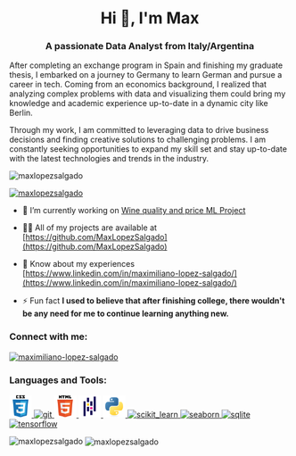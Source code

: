 <h1 align="center">Hi 👋, I'm Max</h1>
<h3 align="center">A passionate Data Analyst from Italy/Argentina</h3>
<p>After completing an exchange program in Spain and finishing my graduate thesis, I embarked on a journey to Germany to learn German and pursue a career in tech. Coming from an economics background, I realized that analyzing complex problems with data and visualizing them could bring my knowledge and academic experience up-to-date in a dynamic city like Berlin.</p>
<p>Through my work, I am committed to leveraging data to drive business decisions and finding creative solutions to challenging problems. I am constantly seeking opportunities to expand my skill set and stay up-to-date with the latest technologies and trends in the industry.</p>

<p align="left"> <img src="https://komarev.com/ghpvc/?username=maxlopezsalgado&label=Profile%20views&color=0e75b6&style=flat" alt="maxlopezsalgado" /> </p>

<p align="left"> <a href="https://github.com/ryo-ma/github-profile-trophy"><img src="https://github-profile-trophy.vercel.app/?username=maxlopezsalgado" alt="maxlopezsalgado" /></a> </p>

- 🔭 I’m currently working on [Wine quality and price ML Project](https://github.com/MaxLopezSalgado/wine_quality)

- 👨‍💻 All of my projects are available at [https://github.com/MaxLopezSalgado](https://github.com/MaxLopezSalgado)

- 📄 Know about my experiences [https://www.linkedin.com/in/maximiliano-lopez-salgado/](https://www.linkedin.com/in/maximiliano-lopez-salgado/)

- ⚡ Fun fact **I used to believe that after finishing college, there wouldn't be any need for me to continue learning anything new.**

<h3 align="left">Connect with me:</h3>
<p align="left">
<a href="https://linkedin.com/in/maximiliano-lopez-salgado" target="blank"><img align="center" src="https://raw.githubusercontent.com/rahuldkjain/github-profile-readme-generator/master/src/images/icons/Social/linked-in-alt.svg" alt="maximiliano-lopez-salgado" height="30" width="40" /></a>
</p>

<h3 align="left">Languages and Tools:</h3>
<p align="left"> <a href="https://www.w3schools.com/css/" target="_blank" rel="noreferrer"> <img src="https://raw.githubusercontent.com/devicons/devicon/master/icons/css3/css3-original-wordmark.svg" alt="css3" width="40" height="40"/> </a> <a href="https://git-scm.com/" target="_blank" rel="noreferrer"> <img src="https://www.vectorlogo.zone/logos/git-scm/git-scm-icon.svg" alt="git" width="40" height="40"/> </a> <a href="https://www.w3.org/html/" target="_blank" rel="noreferrer"> <img src="https://raw.githubusercontent.com/devicons/devicon/master/icons/html5/html5-original-wordmark.svg" alt="html5" width="40" height="40"/> </a> <a href="https://pandas.pydata.org/" target="_blank" rel="noreferrer"> <img src="https://raw.githubusercontent.com/devicons/devicon/2ae2a900d2f041da66e950e4d48052658d850630/icons/pandas/pandas-original.svg" alt="pandas" width="40" height="40"/> </a> <a href="https://www.python.org" target="_blank" rel="noreferrer"> <img src="https://raw.githubusercontent.com/devicons/devicon/master/icons/python/python-original.svg" alt="python" width="40" height="40"/> </a> <a href="https://scikit-learn.org/" target="_blank" rel="noreferrer"> <img src="https://upload.wikimedia.org/wikipedia/commons/0/05/Scikit_learn_logo_small.svg" alt="scikit_learn" width="40" height="40"/> </a> <a href="https://seaborn.pydata.org/" target="_blank" rel="noreferrer"> <img src="https://seaborn.pydata.org/_images/logo-mark-lightbg.svg" alt="seaborn" width="40" height="40"/> </a> <a href="https://www.sqlite.org/" target="_blank" rel="noreferrer"> <img src="https://www.vectorlogo.zone/logos/sqlite/sqlite-icon.svg" alt="sqlite" width="40" height="40"/> </a> <a href="https://www.tensorflow.org" target="_blank" rel="noreferrer"> <img src="https://www.vectorlogo.zone/logos/tensorflow/tensorflow-icon.svg" alt="tensorflow" width="40" height="40"/> </a> </p>

<p><img align="left" src="https://github-readme-stats.vercel.app/api/top-langs?username=maxlopezsalgado&show_icons=true&locale=en&layout=compact" alt="maxlopezsalgado" /></p>

<p>&nbsp;<img align="center" src="https://github-readme-stats.vercel.app/api?username=maxlopezsalgado&show_icons=true&locale=en" alt="maxlopezsalgado" /></p>
